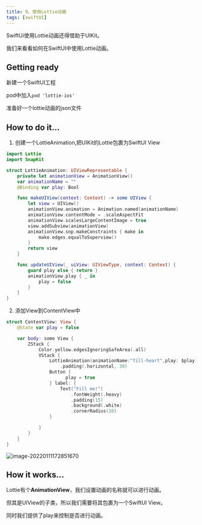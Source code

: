 ```yaml
---
title: 9、使用Lottie动画
tags: [swiftUI]
---
```


SwiftUi使用Lottie动画还得借助于UIKit。

我们来看看如何在SwiftUI中使用Lottie动画。

## Getting ready

新建一个SwiftUI工程

pod中加入`pod 'lottie-ios'`

准备好一个lottie动画的json文件

## How to do it…

1. 创建一个LottieAnimation,把UIKit的Lottie包裹为SwiftUI View
```swift
import Lottie
import SnapKit

struct LottieAnimation: UIViewRepresentable {
    private let animationView = AnimationView()
    var animationName = ""
    @Binding var play: Bool

    func makeUIView(context: Context) -> some UIView {
        let view = UIView()
        animationView.animation = Animation.named(animationName)
        animationView.contentMode = .scaleAspectFit
        animationView.scalesLargeContentImage = true
        view.addSubview(animationView)
        animationView.snp.makeConstraints { make in
            make.edges.equalToSuperview()
        }
        return view
    }

    func updateUIView(_ uiView: UIViewType, context: Context) {
        guard play else { return }
        animationView.play { _ in
            play = false
        }
    }
}
```

2. 添加View到ContentView中
```swift
struct ContentView: View {
    @State var play = false

    var body: some View {
        ZStack {
            Color.yellow.edgesIgnoringSafeArea(.all)
            VStack {
                LottieAnimation(animationName:"fill-heart",play: $play)
                    .padding(.horizontal, 30)
                Button {
                      play = true
                } label: {
                    Text("Fill me!")
                        .fontWeight(.heavy)
                        .padding(15)
                        .background(.white)
                        .cornerRadius(10)
                }

            }
        }
    }
}
```

![image-20220111172851670](https://tva1.sinaimg.cn/large/008i3skNgy1gy9v2da8vcj30c00oe74o.jpg)

## How it works…

Lottie有个**AnimationView**，我们设置动画的名称就可以进行动画。

但其是UIView的子类，所以我们需要将其包裹为一个SwiftUI View。

同时我们提供了play来控制是否进行动画。
